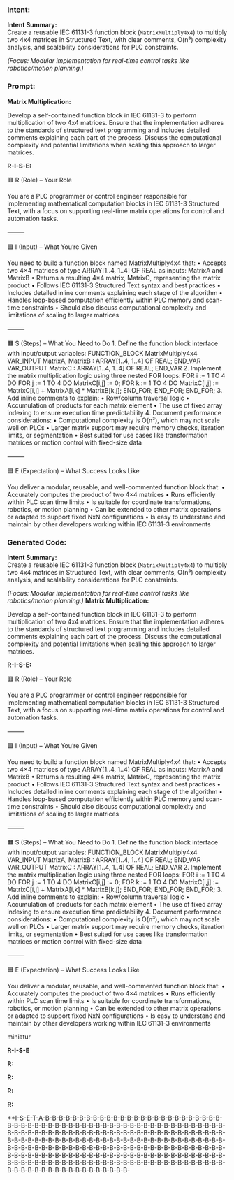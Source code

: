 ### Intent:
**Intent Summary:**  
Create a reusable IEC 61131-3 function block (`MatrixMultiply4x4`) to multiply two 4x4 matrices in Structured Text, with clear comments, O(n³) complexity analysis, and scalability considerations for PLC constraints.  

*(Focus: Modular implementation for real-time control tasks like robotics/motion planning.)*

### Prompt:
**Matrix Multiplication:**

Develop a self-contained function block in IEC 61131-3 to perform multiplication of two 4x4 matrices. Ensure that the implementation adheres to the standards of structured text programming and includes detailed comments explaining each part of the process. Discuss the computational complexity and potential limitations when scaling this approach to larger matrices.

**R-I-S-E:**

🟥 R (Role) – Your Role

You are a PLC programmer or control engineer responsible for implementing mathematical computation blocks in IEC 61131-3 Structured Text, with a focus on supporting real-time matrix operations for control and automation tasks.

⸻

🟩 I (Input) – What You’re Given

You need to build a function block named MatrixMultiply4x4 that:
	•	Accepts two 4×4 matrices of type ARRAY[1..4, 1..4] OF REAL as inputs: MatrixA and MatrixB
	•	Returns a resulting 4×4 matrix, MatrixC, representing the matrix product
	•	Follows IEC 61131-3 Structured Text syntax and best practices
	•	Includes detailed inline comments explaining each stage of the algorithm
	•	Handles loop-based computation efficiently within PLC memory and scan-time constraints
	•	Should also discuss computational complexity and limitations of scaling to larger matrices

⸻

🟧 S (Steps) – What You Need to Do
	1.	Define the function block interface with input/output variables:
 FUNCTION_BLOCK MatrixMultiply4x4
VAR_INPUT
    MatrixA, MatrixB : ARRAY[1..4, 1..4] OF REAL;
END_VAR
VAR_OUTPUT
    MatrixC : ARRAY[1..4, 1..4] OF REAL;
END_VAR
2.	Implement the matrix multiplication logic using three nested FOR loops:
FOR i := 1 TO 4 DO
    FOR j := 1 TO 4 DO
        MatrixC[i,j] := 0;
        FOR k := 1 TO 4 DO
            MatrixC[i,j] := MatrixC[i,j] + MatrixA[i,k] * MatrixB[k,j];
        END_FOR;
    END_FOR;
END_FOR;
	3.	Add inline comments to explain:
	•	Row/column traversal logic
	•	Accumulation of products for each matrix element
	•	The use of fixed array indexing to ensure execution time predictability
	4.	Document performance considerations:
	•	Computational complexity is O(n³), which may not scale well on PLCs
	•	Larger matrix support may require memory checks, iteration limits, or segmentation
	•	Best suited for use cases like transformation matrices or motion control with fixed-size data

⸻

🟦 E (Expectation) – What Success Looks Like

You deliver a modular, reusable, and well-commented function block that:
	•	Accurately computes the product of two 4×4 matrices
	•	Runs efficiently within PLC scan time limits
	•	Is suitable for coordinate transformations, robotics, or motion planning
	•	Can be extended to other matrix operations or adapted to support fixed NxN configurations
	•	Is easy to understand and maintain by other developers working within IEC 61131-3 environments

### Generated Code:
**Intent Summary:**  
Create a reusable IEC 61131-3 function block (`MatrixMultiply4x4`) to multiply two 4x4 matrices in Structured Text, with clear comments, O(n³) complexity analysis, and scalability considerations for PLC constraints.  

*(Focus: Modular implementation for real-time control tasks like robotics/motion planning.)*
**Matrix Multiplication:**

Develop a self-contained function block in IEC 61131-3 to perform multiplication of two 4x4 matrices. Ensure that the implementation adheres to the standards of structured text programming and includes detailed comments explaining each part of the process. Discuss the computational complexity and potential limitations when scaling this approach to larger matrices.

**R-I-S-E:**

🟥 R (Role) – Your Role

You are a PLC programmer or control engineer responsible for implementing mathematical computation blocks in IEC 61131-3 Structured Text, with a focus on supporting real-time matrix operations for control and automation tasks.

⸻

🟩 I (Input) – What You’re Given

You need to build a function block named MatrixMultiply4x4 that:
	•	Accepts two 4×4 matrices of type ARRAY[1..4, 1..4] OF REAL as inputs: MatrixA and MatrixB
	•	Returns a resulting 4×4 matrix, MatrixC, representing the matrix product
	•	Follows IEC 61131-3 Structured Text syntax and best practices
	•	Includes detailed inline comments explaining each stage of the algorithm
	•	Handles loop-based computation efficiently within PLC memory and scan-time constraints
	•	Should also discuss computational complexity and limitations of scaling to larger matrices

⸻

🟧 S (Steps) – What You Need to Do
	1.	Define the function block interface with input/output variables:
 FUNCTION_BLOCK MatrixMultiply4x4
VAR_INPUT
    MatrixA, MatrixB : ARRAY[1..4, 1..4] OF REAL;
END_VAR
VAR_OUTPUT
    MatrixC : ARRAY[1..4, 1..4] OF REAL;
END_VAR
2.	Implement the matrix multiplication logic using three nested FOR loops:
FOR i := 1 TO 4 DO
    FOR j := 1 TO 4 DO
        MatrixC[i,j] := 0;
        FOR k := 1 TO 4 DO
            MatrixC[i,j] := MatrixC[i,j] + MatrixA[i,k] * MatrixB[k,j];
        END_FOR;
    END_FOR;
END_FOR;
	3.	Add inline comments to explain:
	•	Row/column traversal logic
	•	Accumulation of products for each matrix element
	•	The use of fixed array indexing to ensure execution time predictability
	4.	Document performance considerations:
	•	Computational complexity is O(n³), which may not scale well on PLCs
	•	Larger matrix support may require memory checks, iteration limits, or segmentation
	•	Best suited for use cases like transformation matrices or motion control with fixed-size data

⸻

🟦 E (Expectation) – What Success Looks Like

You deliver a modular, reusable, and well-commented function block that:
	•	Accurately computes the product of two 4×4 matrices
	•	Runs efficiently within PLC scan time limits
	•	Is suitable for coordinate transformations, robotics, or motion planning
	•	Can be extended to other matrix operations or adapted to support fixed NxN configurations
	•	Is easy to understand and maintain by other developers working within IEC 61131-3 environments

 miniatur

**R-I-S-E**

**R:**

**R:**

**R:**

**R:**

**I-S-E-T-A-B-B-B-B-B-B-B-B-B-B-B-B-B-B-B-B-B-B-B-B-B-B-B-B-B-B-B-B-B-B-B-B-B-B-B-B-B-B-B-B-B-B-B-B-B-B-B-B-B-B-B-B-B-B-B-B-B-B-B-B-B-B-B-B-B-B-B-B-B-B-B-B-B-B-B-B-B-B-B-B-B-B-B-B-B-B-B-B-B-B-B-B-B-B-B-B-B-B-B-B-B-B-B-B-B-B-B-B-B-B-B-B-B-B-B-B-B-B-B-B-B-B-B-B-B-B-B-B-B-B-B-B-B-B-B-B-B-B-B-B-B-B-B-B-B-B-B-B-B-B-B-B-B-B-B-B-B-B-B-B-B-B-B-B-B-B-B-B-B-B-B-B-B-B-B-B-B-B-B-B-B-B-B-B-B-B-B-B-B-B-B-B-B-B-B-B-B-B-B-B-B-B-B-B-B-B-B-B-B-B-B-B-B-B-B-B-B-B-B-B-B-B-B-B-B-B-B-B-B-B-B-B-B-B-B-B-
